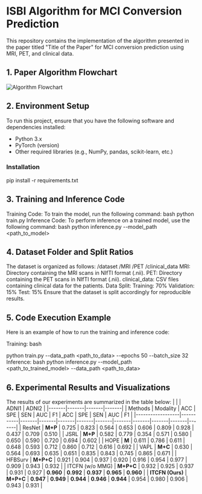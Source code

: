 # ISBI Algorithm for MCI Conversion Prediction

This repository contains the implementation of the algorithm presented in the paper titled "Title of the Paper" for MCI conversion prediction using MRI, PET, and clinical data.

## 1. Paper Algorithm Flowchart

![Algorithm Flowchart](f1.png)

## 2. Environment Setup

To run this project, ensure that you have the following software and dependencies installed:

- Python 3.x
- PyTorch (version)
- Other required libraries (e.g., NumPy, pandas, scikit-learn, etc.)

### Installation
pip install -r requirements.txt

## 3. Training and Inference Code
Training Code: To train the model, run the following command:
bash
python train.py
Inference Code: To perform inference on a trained model, use the following command:
bash
python inference.py --model_path <path_to_model>


## 4. Dataset Folder and Split Ratios
The dataset is organized as follows:
/dataset
    /MRI
    /PET
    /clinical_data
MRI: Directory containing the MRI scans in NIfTI format (.nii).
PET: Directory containing the PET scans in NIfTI format (.nii).
clinical_data: CSV files containing clinical data for the patients.
Data Split:
Training: 70%
Validation: 15%
Test: 15%
Ensure that the dataset is split accordingly for reproducible results.

## 5. Code Execution Example
Here is an example of how to run the training and inference code:

Training:
bash

python train.py --data_path <path_to_data> --epochs 50 --batch_size 32
Inference:
bash
python inference.py --model_path <path_to_trained_model> --data_path <path_to_data>

## 6. Experimental Results and Visualizations
The results of our experiments are summarized in the table below:
|       |       | ADNI1 | ADNI2 |
|-------|-------|-------|-------|
| Methods          | Modality  | ACC   | SPE   | SEN   | AUC   | F1    | ACC   | SPE   | SEN   | AUC   | F1    |
|------------------|-----------|-------|-------|-------|-------|-------|-------|-------|-------|-------|-------|
| ResNet           | **M+P**   | 0.725 | 0.823 | 0.564 | 0.653 | 0.606 | 0.809 | 0.928 | 0.437 | 0.709 | 0.510 |
| JSRL             | **M+P**   | 0.582 | 0.779 | 0.354 | 0.571 | 0.580 | 0.650 | 0.590 | 0.720 | 0.694 | 0.602 |
| HOPE             | **M**     | 0.611 | 0.786 | 0.611 | 0.648 | 0.593 | 0.712 | 0.860 | 0.712 | 0.616 | 0.692 |
| VAPL             | **M+C**   | 0.630 | 0.564 | 0.693 | 0.635 | 0.651 | 0.835 | 0.843 | 0.745 | 0.865 | 0.671 |
| HFBSurv          | **M+P+C** | 0.921 | 0.904 | 0.937 | 0.920 | 0.916 | 0.954 | 0.977 | 0.909 | 0.943 | 0.932 |
| ITCFN (w/o MMG)  | **M+P+C** | 0.932 | 0.925 | 0.937 | 0.931 | 0.927 | **0.960** | **0.992** | **0.937** | **0.965** | **0.960** |
| **ITCFN (Ours)** | **M+P+C** | **0.947** | **0.949** | **0.944** | **0.946** | **0.944** | 0.954 | 0.980 | 0.906 | 0.943 | 0.931 |
